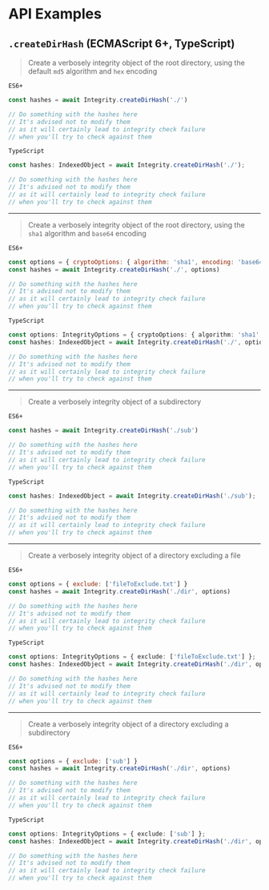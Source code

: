 # API Examples

## `.createDirHash` (ECMAScript 6+, TypeScript)

> Create a verbosely integrity object of the root directory, using the default `md5` algorithm and `hex` encoding

`ES6+`

```js
const hashes = await Integrity.createDirHash('./')

// Do something with the hashes here
// It's advised not to modify them
// as it will certainly lead to integrity check failure
// when you'll try to check against them
```

`TypeScript`

```ts
const hashes: IndexedObject = await Integrity.createDirHash('./');

// Do something with the hashes here
// It's advised not to modify them
// as it will certainly lead to integrity check failure
// when you'll try to check against them
```

---

> Create a verbosely integrity object of the root directory, using the `sha1` algorithm and `base64` encoding

`ES6+`

```js
const options = { cryptoOptions: { algorithm: 'sha1', encoding: 'base64' } }
const hashes = await Integrity.createDirHash('./', options)

// Do something with the hashes here
// It's advised not to modify them
// as it will certainly lead to integrity check failure
// when you'll try to check against them
```

`TypeScript`

```ts
const options: IntegrityOptions = { cryptoOptions: { algorithm: 'sha1', encoding: 'base64' } };
const hashes: IndexedObject = await Integrity.createDirHash('./', options);

// Do something with the hashes here
// It's advised not to modify them
// as it will certainly lead to integrity check failure
// when you'll try to check against them
```

---

> Create a verbosely integrity object of a subdirectory

`ES6+`

```ts
const hashes = await Integrity.createDirHash('./sub')

// Do something with the hashes here
// It's advised not to modify them
// as it will certainly lead to integrity check failure
// when you'll try to check against them
```

`TypeScript`

```ts
const hashes: IndexedObject = await Integrity.createDirHash('./sub');

// Do something with the hashes here
// It's advised not to modify them
// as it will certainly lead to integrity check failure
// when you'll try to check against them
```

---

> Create a verbosely integrity object of a directory excluding a file

`ES6+`

```js
const options = { exclude: ['fileToExclude.txt'] }
const hashes = await Integrity.createDirHash('./dir', options)

// Do something with the hashes here
// It's advised not to modify them
// as it will certainly lead to integrity check failure
// when you'll try to check against them
```

`TypeScript`

```ts
const options: IntegrityOptions = { exclude: ['fileToExclude.txt'] };
const hashes: IndexedObject = await Integrity.createDirHash('./dir', options);

// Do something with the hashes here
// It's advised not to modify them
// as it will certainly lead to integrity check failure
// when you'll try to check against them
```

---

> Create a verbosely integrity object of a directory excluding a subdirectory

`ES6+`

```js
const options = { exclude: ['sub'] }
const hashes = await Integrity.createDirHash('./dir', options)

// Do something with the hashes here
// It's advised not to modify them
// as it will certainly lead to integrity check failure
// when you'll try to check against them
```

`TypeScript`

```ts
const options: IntegrityOptions = { exclude: ['sub'] };
const hashes: IndexedObject = await Integrity.createDirHash('./dir', options);

// Do something with the hashes here
// It's advised not to modify them
// as it will certainly lead to integrity check failure
// when you'll try to check against them
```
